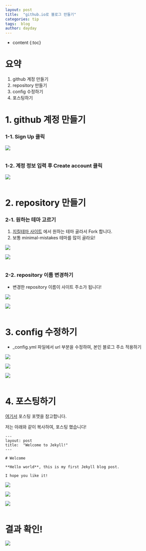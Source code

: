 ```yaml
---
layout: post
title:  "github.io로 블로그 만들기"
categories: tip
tags:  blog
author: dayday
---
```


* content
{:toc}

# 요약
1. github 계정 만들기
2. repository 만들기
3. config 수정하기
4. 포스팅하기








# 1. github 계정 만들기



### 1-1. Sign Up 클릭

![](https://github.com/dayday-kim-101/dayday-kim-101.github.io/blob/master/images/2021-04-13-start-githubio/1_1_create_github_account.png?raw=true)


```python

```

### 1-2. 계정 정보 입력 후 Create account 클릭

![](https://github.com/dayday-kim-101/dayday-kim-101.github.io/blob/master/images/2021-04-13-start-githubio/1_2_create_github_account.png?raw=true)


```python

```

# 2. repository 만들기



### 2-1. 원하는 테마 고르기

1. [지킬테마 사이트](https://github.com/topics/jekyll-theme) 에서 원하는 테마 골라서 Fork 합니다.
2. 보통 minimal-mistakes 테마를 많이 골라요!

![](https://github.com/dayday-kim-101/dayday-kim-101.github.io/blob/master/images/2021-04-13-start-githubio/2_1_choose_theme_0.png?raw=true)

![](https://github.com/dayday-kim-101/dayday-kim-101.github.io/blob/master/images/2021-04-13-start-githubio/2_1_choose_theme_1.png?raw=true)


```python

```

### 2-2. repository 이름 변경하기

- 변경한 repository 이름이 사이트 주소가 됩니다!

![](https://github.com/dayday-kim-101/dayday-kim-101.github.io/blob/master/images/2021-04-13-start-githubio/2_2_rename_repository_0.png?raw=true)

![](https://github.com/dayday-kim-101/dayday-kim-101.github.io/blob/master/images/2021-04-13-start-githubio/2_2_rename_repository_1.png?raw=true)


```python

```

# 3. config 수정하기

- _config.yml 파일에서 url 부분을 수정하여, 본인 블로그 주소 적용하기

![](https://github.com/dayday-kim-101/dayday-kim-101.github.io/blob/master/images/2021-04-13-start-githubio/3_modify_config_0.png?raw=true)

![](https://github.com/dayday-kim-101/dayday-kim-101.github.io/blob/master/images/2021-04-13-start-githubio/3_modify_config_1.png?raw=true)

![](https://github.com/dayday-kim-101/dayday-kim-101.github.io/blob/master/images/2021-04-13-start-githubio/3_modify_config_2.png?raw=true)


```python

```

# 4. 포스팅하기

[여기서](https://jekyllrb.com/docs/posts) 포스팅 포맷을 참고합니다.

저는 아래와 같이 복사하여, 포스팅 했습니다!

```
---
layout: post
title:  "Welcome to Jekyll!"
---

# Welcome

**Hello world**, this is my first Jekyll blog post.

I hope you like it!
```

![](https://github.com/dayday-kim-101/dayday-kim-101.github.io/blob/master/images/2021-04-13-start-githubio/4_posting_0.png?raw=true)

![](https://github.com/dayday-kim-101/dayday-kim-101.github.io/blob/master/images/2021-04-13-start-githubio/4_posting_1.png?raw=true)

![](https://github.com/dayday-kim-101/dayday-kim-101.github.io/blob/master/images/2021-04-13-start-githubio/4_posting_2.png?raw=true)


```python

```

# 결과 확인!

![](https://github.com/dayday-kim-101/dayday-kim-101.github.io/blob/master/images/2021-04-13-start-githubio/5_check_result.png?raw=true)


```python

```
